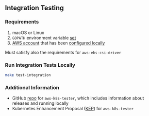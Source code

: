 ## Integration Testing

### Requirements 

1. macOS or Linux
1. `GOPATH` environment variable [set](https://github.com/golang/go/wiki/SettingGOPATH)
1. [AWS account](https://aws.amazon.com/account/) that has been [configured locally](https://docs.aws.amazon.com/cli/latest/userguide/cli-chap-configure.html)

Must satisfy also the requirements for `aws-ebs-csi-driver`

### Run Integration Tests Locally

```bash
make test-integration
```

### Additional Information

- GitHub [repo](https://github.com/aws/aws-k8s-tester) for `aws-k8s-tester`, which includes information about releases and running locally
- Kubernetes Enhancement Proposal ([KEP](https://github.com/kubernetes/enhancements/blob/master/keps/sig-aws/20181126-aws-k8s-tester.md)) for `aws-k8s-tester`